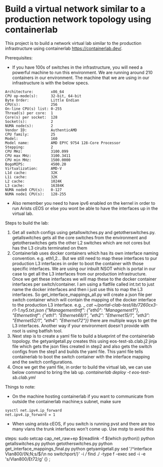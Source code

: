 # Build a virtual network similar to a production network topology using containerlab

This project is to build a network virtual lab similar to the production infrastructure using containerlab https://containerlab.dev/. 

Prerequisites:

* If you have 100s of switches in the infrastructure, you will need a powerful machine to run this environment. We are running around 210 containers in our environment. The machine that we are using in our infrastructure is with the below specs. 

```lscpu
Architecture:        x86_64
CPU op-mode(s):      32-bit, 64-bit
Byte Order:          Little Endian
CPU(s):              256
On-line CPU(s) list: 0-255
Thread(s) per core:  1
Core(s) per socket:  128
Socket(s):           2
NUMA node(s):        2
Vendor ID:           AuthenticAMD
CPU family:          25
Model:               160
Model name:          AMD EPYC 9754 128-Core Processor
Stepping:            2
CPU MHz:             3100.099
CPU max MHz:         3100.3411
CPU min MHz:         1500.0000
BogoMIPS:            4500.20
Virtualization:      AMD-V
L1d cache:           32K
L1i cache:           32K
L2 cache:            1024K
L3 cache:            16384K
NUMA node0 CPU(s):   0-127
NUMA node1 CPU(s):   128-255
```
* Also remember you need to have ipv6 enabled on the kernel in order to run Arists cEOS or else you wont be able to have the interfaces up in the virtual lab.

Steps to build the lab:

1. Get all switch configs using getallswitches.py and getotherswitches.py. getallswitches gets all the core switches from the environment and getotherswitches gets the other L2 switches which are not cores but has the L3 ciruits terminated on them
2. Containerlab uses docker containers which has its own interface naming convention. e.g. eth1,2... But we still need to map these interfaces to pur production L3 interfaces in order to boot the container with those specific interfaces. We are using our inbuilt NSOT which is portal in our case to get all the L3 interfaces from our production infrastructure. Once we get these interfaces we will map these to the docker container interfaces per switch/container. I am using a flatfile called int.txt to just name the docker interfaces and then i just use this to map the L3 interfaces. So get_interface_mappings_all.py will create a json file per switch container which will contain the mapping of the docker interface to the production L3 interface. e.g.
   _ _cat ~/portal-clab-test/lib/7260cx3-r1-1.ny5.txt.json
{"ManagementIntf": {"eth0": "Management1"}, "EthernetIntf": {"eth1": "Ethernet48/1", "eth2": "Ethernet15/1", "eth3": "Ethernet52/1", "eth4": "Ethernet72"}}_
there are multiple ways to get the L3 interfaces. Another way if your environment doesn't provide with nsot is using batfish tool.
3. Next step is to create a yaml file to build a blueprint of the containerlab topology. the getyanlgetall.py creates this using eos-test-sb.clab.j2 jinja file which gets the json files created in step2 and also gets the switch configs from the step1 and builds the yaml file. This yaml file tells containerlab to boot the switch container with the interface mapping and the switch configurations.
4. Once we get the yaml file, in order to build the virtual lab, we can use below command to bring the lab up.
_containerlab deploy -t eos-test-sb.clab.yml_

Things to note:

* On the machine hosting containerlab if you want to communicate from outside the containerlab machine;s subnet, make sure
```
sysctl net.ipv4.ip_forward
net.ipv4.ip_forward = 1
```

* When using arista cEOS, if you switch is running pvst and there are too many vlans the trunk interfaces won't come up. Use mstp to avoid this

steps:
sudo setcap cap_net_raw+ep $(readlink -f $(which python))
python getallswitches.py
python getotherswitches.py
python get_interface_mappings_final.py
python getyamlgetall.py
sed '/^interface Vlan800/{N;N;s/$/\n   no switchport/}' -i */*
find ./ -type f -exec sed -i -e 's/Vlan800/Et72/g' {} \;


